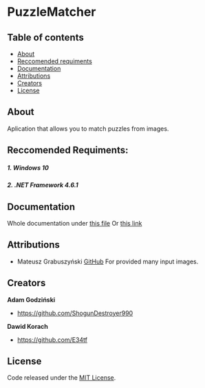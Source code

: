 PuzzleMatcher
=======================

## Table of contents

- [About](#about)
- [Reccomended requiments](#reccomended-requiments)
- [Documentation](#documentation)
- [Attributions](#attributions)
- [Creators](#creators)
- [License](#license)

## About
Aplication that allows you to match puzzles from images.

## Reccomended Requiments:
##### 1. Windows 10

##### 2. .NET Framework 4.6.1


## Documentation
Whole documentation under [this file](https://github.com/ShogunDestroyer990/PT-projekt/blob/master/Documentation.pdf)
Or [this link](https://docs.google.com/document/d/1WsgOvYC_q12FiyLRT-zKG049E4zj2QXverCNHBYpxfg/edit?usp=sharing)

## Attributions
* Mateusz Grabuszyński [GitHub](https://github.com/MateuszGrabuszynski)
For provided many input images.

## Creators
**Adam Godziński**
- <https://github.com/ShogunDestroyer990>

**Dawid Korach**
- <https://github.com/E34tf>

## License
Code released under the [MIT License](https://github.com/ShogunDestroyer990/PT-projekt/blob/master/LICENSE.md).

